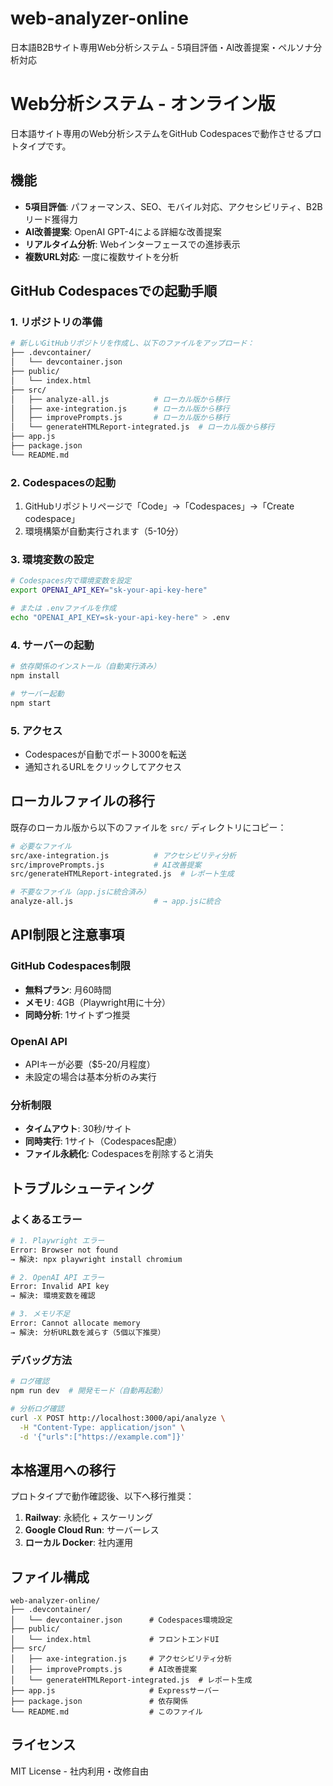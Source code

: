 # web-analyzer-online
日本語B2Bサイト専用Web分析システム - 5項目評価・AI改善提案・ペルソナ分析対応
# Web分析システム - オンライン版

日本語サイト専用のWeb分析システムをGitHub Codespacesで動作させるプロトタイプです。

## 機能

- **5項目評価**: パフォーマンス、SEO、モバイル対応、アクセシビリティ、B2Bリード獲得力
- **AI改善提案**: OpenAI GPT-4による詳細な改善提案
- **リアルタイム分析**: Webインターフェースでの進捗表示
- **複数URL対応**: 一度に複数サイトを分析

## GitHub Codespacesでの起動手順

### 1. リポジトリの準備

```bash
# 新しいGitHubリポジトリを作成し、以下のファイルをアップロード：
├── .devcontainer/
│   └── devcontainer.json
├── public/
│   └── index.html
├── src/
│   ├── analyze-all.js          # ローカル版から移行
│   ├── axe-integration.js      # ローカル版から移行
│   ├── improvePrompts.js       # ローカル版から移行
│   └── generateHTMLReport-integrated.js  # ローカル版から移行
├── app.js
├── package.json
└── README.md
```

### 2. Codespacesの起動

1. GitHubリポジトリページで「Code」→「Codespaces」→「Create codespace」
2. 環境構築が自動実行されます（5-10分）

### 3. 環境変数の設定

```bash
# Codespaces内で環境変数を設定
export OPENAI_API_KEY="sk-your-api-key-here"

# または .envファイルを作成
echo "OPENAI_API_KEY=sk-your-api-key-here" > .env
```

### 4. サーバーの起動

```bash
# 依存関係のインストール（自動実行済み）
npm install

# サーバー起動
npm start
```

### 5. アクセス

- Codespacesが自動でポート3000を転送
- 通知されるURLをクリックしてアクセス

## ローカルファイルの移行

既存のローカル版から以下のファイルを `src/` ディレクトリにコピー：

```bash
# 必要なファイル
src/axe-integration.js          # アクセシビリティ分析
src/improvePrompts.js           # AI改善提案
src/generateHTMLReport-integrated.js  # レポート生成

# 不要なファイル（app.jsに統合済み）
analyze-all.js                  # → app.jsに統合
```

## API制限と注意事項

### GitHub Codespaces制限
- **無料プラン**: 月60時間
- **メモリ**: 4GB（Playwright用に十分）
- **同時分析**: 1サイトずつ推奨

### OpenAI API
- APIキーが必要（$5-20/月程度）
- 未設定の場合は基本分析のみ実行

### 分析制限
- **タイムアウト**: 30秒/サイト
- **同時実行**: 1サイト（Codespaces配慮）
- **ファイル永続化**: Codespacesを削除すると消失

## トラブルシューティング

### よくあるエラー

```bash
# 1. Playwright エラー
Error: Browser not found
→ 解決: npx playwright install chromium

# 2. OpenAI API エラー  
Error: Invalid API key
→ 解決: 環境変数を確認

# 3. メモリ不足
Error: Cannot allocate memory
→ 解決: 分析URL数を減らす（5個以下推奨）
```

### デバッグ方法

```bash
# ログ確認
npm run dev  # 開発モード（自動再起動）

# 分析ログ確認
curl -X POST http://localhost:3000/api/analyze \
  -H "Content-Type: application/json" \
  -d '{"urls":["https://example.com"]}'
```

## 本格運用への移行

プロトタイプで動作確認後、以下へ移行推奨：

1. **Railway**: 永続化 + スケーリング
2. **Google Cloud Run**: サーバーレス
3. **ローカル Docker**: 社内運用

## ファイル構成

```
web-analyzer-online/
├── .devcontainer/
│   └── devcontainer.json      # Codespaces環境設定
├── public/
│   └── index.html             # フロントエンドUI
├── src/
│   ├── axe-integration.js     # アクセシビリティ分析
│   ├── improvePrompts.js      # AI改善提案
│   └── generateHTMLReport-integrated.js  # レポート生成
├── app.js                     # Expressサーバー
├── package.json               # 依存関係
└── README.md                  # このファイル
```

## ライセンス

MIT License - 社内利用・改修自由